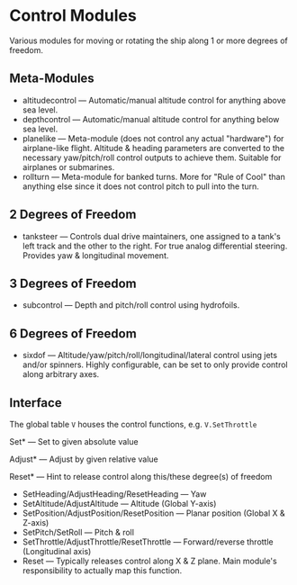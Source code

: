 # Control Modules #

Various modules for moving or rotating the ship along 1 or more degrees of freedom.

## Meta-Modules ##

  * altitudecontrol &mdash; Automatic/manual altitude control for anything above sea level.
  * depthcontrol &mdash; Automatic/manual altitude control for anything below sea level.
  * planelike &mdash; Meta-module (does not control any actual "hardware") for airplane-like flight. Altitude & heading parameters are converted to the necessary yaw/pitch/roll control outputs to achieve them. Suitable for airplanes or submarines.
  * rollturn &mdash; Meta-module for banked turns. More for "Rule of Cool" than anything else since it does not control pitch to pull into the turn.

## 2 Degrees of Freedom ##

  * tanksteer &mdash; Controls dual drive maintainers, one assigned to a tank's left track and the other to the right. For true analog differential steering. Provides yaw & longitudinal movement.

## 3 Degrees of Freedom ##

  * subcontrol &mdash; Depth and pitch/roll control using hydrofoils.

## 6 Degrees of Freedom ##

  * sixdof &mdash; Altitude/yaw/pitch/roll/longitudinal/lateral control using jets and/or spinners. Highly configurable, can be set to only provide control along arbitrary axes.

## Interface ##

The global table `V` houses the control functions, e.g. `V.SetThrottle`

Set* &mdash; Set to given absolute value

Adjust* &mdash; Adjust by given relative value

Reset* &mdash; Hint to release control along this/these degree(s) of freedom

  * SetHeading/AdjustHeading/ResetHeading &mdash; Yaw
  * SetAltitude/AdjustAltitude &mdash; Altitude (Global Y-axis)
  * SetPosition/AdjustPosition/ResetPosition &mdash; Planar position (Global X & Z-axis)
  * SetPitch/SetRoll &mdash; Pitch & roll
  * SetThrottle/AdjustThrottle/ResetThrottle &mdash; Forward/reverse throttle (Longitudinal axis)
  * Reset &mdash; Typically releases control along X & Z plane. Main module's responsibility to actually map this function.
